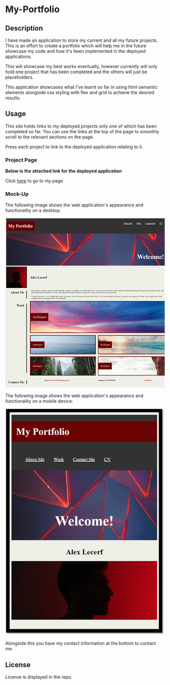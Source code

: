 # My-Portfolio

## Description

I have made an application to store my current and all my future projects. This is an effort to create a portfolio which will help me in the future showcase my code and how it's been implemented in the deployed applications.

This will showcase my best works eventually, however currently will only hold one project that has been completed and the others will just be placeholders.

This application showcases what I've learnt so far in using html semantic elements alongside css styling with flex and grid to achieve the desired results.

## Usage

This site holds links to my deployed projects only one of which has been completed so far. You can use the links at the top of the page to smoothly scroll to the relevant sections on the page.

Press each project to link to the deployed application relating to it.

### Project Page

**Below is the attached link for the deployed application**

Click [here](https://alecerf01.github.io/My-Portfolio/) to go to my page.

### Mock-Up

The following image shows the web application's appearance and functionality on a desktop:

![My Portfolio webpage includes a header with links and a banner image, and cards with text and images including links to projects](./assets/images/Mockup-desktop.png)

The following image shows the web application's appearance and functionality on a mobile device:

![My Portfolio webpage includes a header with links and a banner image, and cards with text and images including links to projects](./assets/images/Mockup-mobile.png)

Alongside this you have my contact information at the bottom to contact me.

## License

License is displayed in the repo.